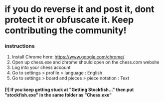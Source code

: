 # if you do reverse it and post it, dont protect it or obfuscate it. Keep contributing the community!
### instructions
1. Install Chrome here: https://www.google.com/chrome/
2. Open up chess.exe and chrome should open on the chess.com website
3. Log into your chess account
4. Go to settings > profile > language : English
3. Go to settings > board and pieces > piece notation : Text
#### [!] If you keep getting stuck at "Getting Stockfish..." then put "stockfish.exe" in the same folder as "Chess.exe"
